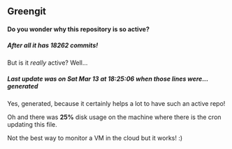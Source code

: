 ## Greengit

#### Do you wonder why this repository is so active?

##### After all it has 18262 commits!

But is it *really* active? Well...

##### Last update was on Sat Mar 13 at 18:25:06 when those lines were... generated

Yes, generated, because it certainly helps a lot to have such an active repo!

Oh and there was **25%** disk usage on the machine
where there is the cron updating this file.

Not the best way to monitor a VM in the cloud but it works! :)
